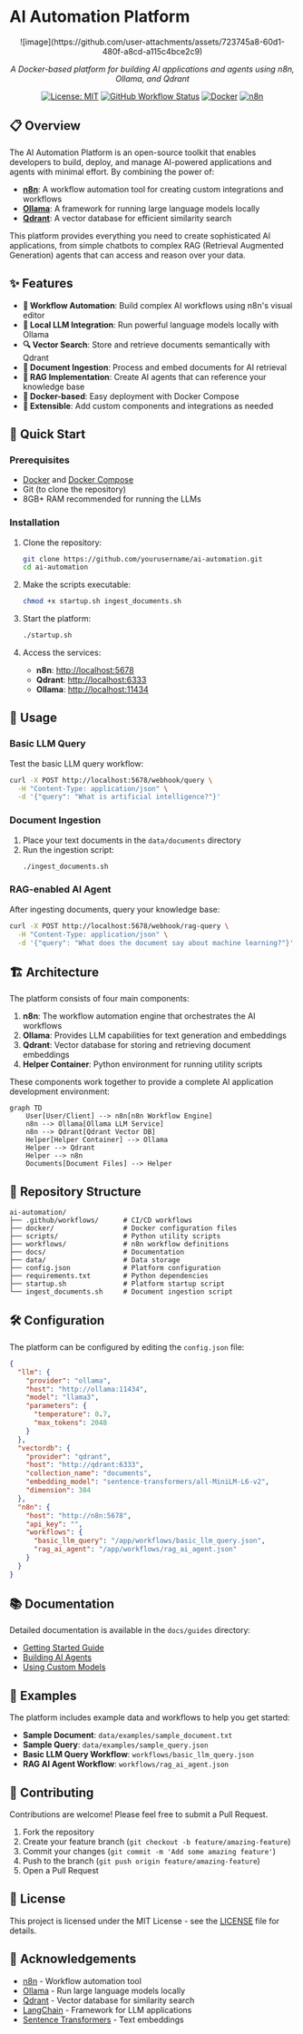 # AI Automation Platform

<div align="center">
![image](https://github.com/user-attachments/assets/723745a8-60d1-480f-a8cd-a115c4bce2c9)


  <p>
    <em>A Docker-based platform for building AI applications and agents using n8n, Ollama, and Qdrant</em>
  </p>

  [![License: MIT](https://img.shields.io/badge/License-MIT-yellow.svg)](https://opensource.org/licenses/MIT)
  [![GitHub Workflow Status](https://img.shields.io/github/actions/workflow/status/yourusername/ai-automation/ci.yml?branch=main)](https://github.com/yourusername/ai-automation/actions)
  [![Docker](https://img.shields.io/badge/docker-%230db7ed.svg?style=flat&logo=docker&logoColor=white)](https://www.docker.com/)
  [![n8n](https://img.shields.io/badge/n8n-%23FF6600.svg?style=flat&logo=n8n&logoColor=white)](https://n8n.io/)
</div>

## 📋 Overview

The AI Automation Platform is an open-source toolkit that enables developers to build, deploy, and manage AI-powered applications and agents with minimal effort. By combining the power of:

- **[n8n](https://n8n.io/)**: A workflow automation tool for creating custom integrations and workflows
- **[Ollama](https://ollama.ai/)**: A framework for running large language models locally
- **[Qdrant](https://qdrant.tech/)**: A vector database for efficient similarity search

This platform provides everything you need to create sophisticated AI applications, from simple chatbots to complex RAG (Retrieval Augmented Generation) agents that can access and reason over your data.

## ✨ Features

- **🔄 Workflow Automation**: Build complex AI workflows using n8n's visual editor
- **🤖 Local LLM Integration**: Run powerful language models locally with Ollama
- **🔍 Vector Search**: Store and retrieve documents semantically with Qdrant
- **📄 Document Ingestion**: Process and embed documents for AI retrieval
- **🧩 RAG Implementation**: Create AI agents that can reference your knowledge base
- **🐳 Docker-based**: Easy deployment with Docker Compose
- **🔌 Extensible**: Add custom components and integrations as needed

## 🚀 Quick Start

### Prerequisites

- [Docker](https://www.docker.com/get-started) and [Docker Compose](https://docs.docker.com/compose/install/)
- Git (to clone the repository)
- 8GB+ RAM recommended for running the LLMs

### Installation

1. Clone the repository:
   ```bash
   git clone https://github.com/yourusername/ai-automation.git
   cd ai-automation
   ```

2. Make the scripts executable:
   ```bash
   chmod +x startup.sh ingest_documents.sh
   ```

3. Start the platform:
   ```bash
   ./startup.sh
   ```

4. Access the services:
   - **n8n**: [http://localhost:5678](http://localhost:5678)
   - **Qdrant**: [http://localhost:6333](http://localhost:6333)
   - **Ollama**: [http://localhost:11434](http://localhost:11434)

## 📖 Usage

### Basic LLM Query

Test the basic LLM query workflow:

```bash
curl -X POST http://localhost:5678/webhook/query \
  -H "Content-Type: application/json" \
  -d '{"query": "What is artificial intelligence?"}'
```

### Document Ingestion

1. Place your text documents in the `data/documents` directory
2. Run the ingestion script:
   ```bash
   ./ingest_documents.sh
   ```

### RAG-enabled AI Agent

After ingesting documents, query your knowledge base:

```bash
curl -X POST http://localhost:5678/webhook/rag-query \
  -H "Content-Type: application/json" \
  -d '{"query": "What does the document say about machine learning?"}'
```

## 🏗️ Architecture

The platform consists of four main components:

1. **n8n**: The workflow automation engine that orchestrates the AI workflows
2. **Ollama**: Provides LLM capabilities for text generation and embeddings
3. **Qdrant**: Vector database for storing and retrieving document embeddings
4. **Helper Container**: Python environment for running utility scripts

These components work together to provide a complete AI application development environment:

```mermaid
graph TD
    User[User/Client] --> n8n[n8n Workflow Engine]
    n8n --> Ollama[Ollama LLM Service]
    n8n --> Qdrant[Qdrant Vector DB]
    Helper[Helper Container] --> Ollama
    Helper --> Qdrant
    Helper --> n8n
    Documents[Document Files] --> Helper
```

## 📁 Repository Structure

```
ai-automation/
├── .github/workflows/      # CI/CD workflows
├── docker/                 # Docker configuration files
├── scripts/                # Python utility scripts
├── workflows/              # n8n workflow definitions
├── docs/                   # Documentation
├── data/                   # Data storage
├── config.json             # Platform configuration
├── requirements.txt        # Python dependencies
├── startup.sh              # Platform startup script
└── ingest_documents.sh     # Document ingestion script
```

## 🛠️ Configuration

The platform can be configured by editing the `config.json` file:

```json
{
  "llm": {
    "provider": "ollama",
    "host": "http://ollama:11434",
    "model": "llama3",
    "parameters": {
      "temperature": 0.7,
      "max_tokens": 2048
    }
  },
  "vectordb": {
    "provider": "qdrant",
    "host": "http://qdrant:6333",
    "collection_name": "documents",
    "embedding_model": "sentence-transformers/all-MiniLM-L6-v2",
    "dimension": 384
  },
  "n8n": {
    "host": "http://n8n:5678",
    "api_key": "",
    "workflows": {
      "basic_llm_query": "/app/workflows/basic_llm_query.json",
      "rag_ai_agent": "/app/workflows/rag_ai_agent.json"
    }
  }
}
```

## 📚 Documentation

Detailed documentation is available in the `docs/guides` directory:

- [Getting Started Guide](docs/guides/getting_started.md)
- [Building AI Agents](docs/guides/building_agents.md)
- [Using Custom Models](docs/guides/custom_models.md)

## 🧪 Examples

The platform includes example data and workflows to help you get started:

- **Sample Document**: `data/examples/sample_document.txt`
- **Sample Query**: `data/examples/sample_query.json`
- **Basic LLM Query Workflow**: `workflows/basic_llm_query.json`
- **RAG AI Agent Workflow**: `workflows/rag_ai_agent.json`

## 🤝 Contributing

Contributions are welcome! Please feel free to submit a Pull Request.

1. Fork the repository
2. Create your feature branch (`git checkout -b feature/amazing-feature`)
3. Commit your changes (`git commit -m 'Add some amazing feature'`)
4. Push to the branch (`git push origin feature/amazing-feature`)
5. Open a Pull Request

## 📄 License

This project is licensed under the MIT License - see the [LICENSE](LICENSE) file for details.

## 🙏 Acknowledgements

- [n8n](https://n8n.io/) - Workflow automation tool
- [Ollama](https://ollama.ai/) - Run large language models locally
- [Qdrant](https://qdrant.tech/) - Vector database for similarity search
- [LangChain](https://langchain.com/) - Framework for LLM applications
- [Sentence Transformers](https://www.sbert.net/) - Text embeddings
